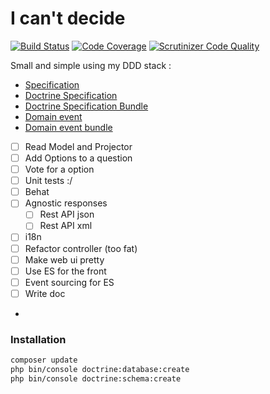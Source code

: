 # I can't decide

[![Build Status](https://travis-ci.org/gbprod/icantdecide.svg?branch=master)](https://travis-ci.org/gbprod/icantdecide)
[![Code Coverage](https://scrutinizer-ci.com/g/gbprod/icantdecide/badges/coverage.png?b=master)](https://scrutinizer-ci.com/g/gbprod/icantdecide/?branch=master)
[![Scrutinizer Code Quality](https://scrutinizer-ci.com/g/gbprod/icantdecide/badges/quality-score.png?b=master)](https://scrutinizer-ci.com/g/gbprod/icantdecide/?branch=master)

Small and simple using my DDD stack :

 * [Specification](https://github.com/gbprod/specification)
 * [Doctrine Specification](https://github.com/gbprod/doctrine-specification)
 * [Doctrine Specification Bundle](https://github.com/gbprod/doctrine-specification-bundle)
 * [Domain event](https://github.com/gbprod/domain-event)
 * [Domain event bundle](https://github.com/gbprod/domain-event-bundle)


 * [ ] Read Model and Projector
 * [ ] Add Options to a question
 * [ ] Vote for a option
 * [ ] Unit tests :/
 * [ ] Behat
 * [ ] Agnostic responses
    * [ ] Rest API json
    * [ ] Rest API xml
 * [ ] i18n
 * [ ] Refactor controller (too fat)
 * [ ] Make web ui pretty
 * [ ] Use ES for the front
 * [ ] Event sourcing for ES
 * [ ] Write doc
 * 
 
### Installation

```bash
composer update
php bin/console doctrine:database:create
php bin/console doctrine:schema:create
```